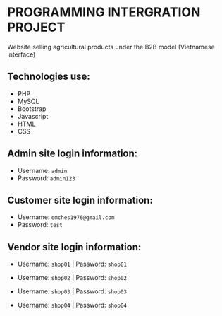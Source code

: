 # PROGRAMMING INTERGRATION PROJECT
Website selling agricultural products under the B2B model (Vietnamese interface)

## Technologies use:
* PHP
* MySQL
* Bootstrap
* Javascript
* HTML
* CSS

## Admin site login information:
* Username: `admin`
* Password: `admin123`

## Customer site login information:
* Username: `emches1976@gmail.com`
* Password: `test`

## Vendor site login information:
* Username: `shop01` | Password: `shop01`  

* Username: `shop02` | Password: `shop02`  

* Username: `shop03` | Password: `shop03`  

* Username: `shop04` | Password: `shop04`  

